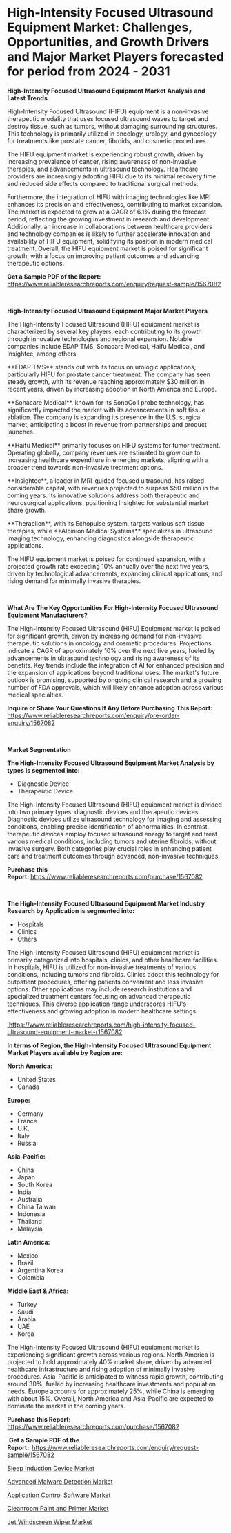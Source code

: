 <p><h1>High-Intensity Focused Ultrasound Equipment Market: Challenges, Opportunities, and Growth Drivers and Major Market Players forecasted for period from 2024 - 2031</h1></p><p><strong>High-Intensity Focused Ultrasound Equipment Market Analysis and Latest Trends</strong></p>
<p><p>High-Intensity Focused Ultrasound (HIFU) equipment is a non-invasive therapeutic modality that uses focused ultrasound waves to target and destroy tissue, such as tumors, without damaging surrounding structures. This technology is primarily utilized in oncology, urology, and gynecology for treatments like prostate cancer, fibroids, and cosmetic procedures. </p><p>The HIFU equipment market is experiencing robust growth, driven by increasing prevalence of cancer, rising awareness of non-invasive therapies, and advancements in ultrasound technology. Healthcare providers are increasingly adopting HIFU due to its minimal recovery time and reduced side effects compared to traditional surgical methods. </p><p>Furthermore, the integration of HIFU with imaging technologies like MRI enhances its precision and effectiveness, contributing to market expansion. The market is expected to grow at a CAGR of 6.1% during the forecast period, reflecting the growing investment in research and development. Additionally, an increase in collaborations between healthcare providers and technology companies is likely to further accelerate innovation and availability of HIFU equipment, solidifying its position in modern medical treatment. Overall, the HIFU equipment market is poised for significant growth, with a focus on improving patient outcomes and advancing therapeutic options.</p></p>
<p><strong>Get a Sample PDF of the Report:&nbsp;</strong> <a href="https://www.reliableresearchreports.com/enquiry/request-sample/1567082">https://www.reliableresearchreports.com/enquiry/request-sample/1567082</a></p>
<p>&nbsp;</p>
<p><strong>High-Intensity Focused Ultrasound Equipment Major Market Players</strong></p>
<p><p>The High-Intensity Focused Ultrasound (HIFU) equipment market is characterized by several key players, each contributing to its growth through innovative technologies and regional expansion. Notable companies include EDAP TMS, Sonacare Medical, Haifu Medical, and Insightec, among others.</p><p>**EDAP TMS** stands out with its focus on urologic applications, particularly HIFU for prostate cancer treatment. The company has seen steady growth, with its revenue reaching approximately $30 million in recent years, driven by increasing adoption in North America and Europe.</p><p>**Sonacare Medical**, known for its SonoColl probe technology, has significantly impacted the market with its advancements in soft tissue ablation. The company is expanding its presence in the U.S. surgical market, anticipating a boost in revenue from partnerships and product launches.</p><p>**Haifu Medical** primarily focuses on HIFU systems for tumor treatment. Operating globally, company revenues are estimated to grow due to increasing healthcare expenditure in emerging markets, aligning with a broader trend towards non-invasive treatment options.</p><p>**Insightec**, a leader in MRI-guided focused ultrasound, has raised considerable capital, with revenues projected to surpass $50 million in the coming years. Its innovative solutions address both therapeutic and neurosurgical applications, positioning Insightec for substantial market share growth.</p><p>**Theraclion**, with its Echopulse system, targets various soft tissue therapies, while **Alpinion Medical Systems** specializes in ultrasound imaging technology, enhancing diagnostics alongside therapeutic applications.</p><p>The HIFU equipment market is poised for continued expansion, with a projected growth rate exceeding 10% annually over the next five years, driven by technological advancements, expanding clinical applications, and rising demand for minimally invasive therapies.</p></p>
<p>&nbsp;</p>
<p><strong>What Are The Key Opportunities For High-Intensity Focused Ultrasound Equipment Manufacturers?</strong></p>
<p><p>The High-Intensity Focused Ultrasound (HIFU) Equipment market is poised for significant growth, driven by increasing demand for non-invasive therapeutic solutions in oncology and cosmetic procedures. Projections indicate a CAGR of approximately 10% over the next five years, fueled by advancements in ultrasound technology and rising awareness of its benefits. Key trends include the integration of AI for enhanced precision and the expansion of applications beyond traditional uses. The market's future outlook is promising, supported by ongoing clinical research and a growing number of FDA approvals, which will likely enhance adoption across various medical specialties.</p></p>
<p><strong>Inquire or Share Your Questions If Any Before Purchasing This Report:</strong> <a href="https://www.reliableresearchreports.com/enquiry/pre-order-enquiry/1567082">https://www.reliableresearchreports.com/enquiry/pre-order-enquiry/1567082</a></p>
<p>&nbsp;</p>
<p><strong>Market Segmentation</strong></p>
<p><strong>The High-Intensity Focused Ultrasound Equipment Market Analysis by types is segmented into:</strong></p>
<p><ul><li>Diagnostic Device</li><li>Therapeutic Device</li></ul></p>
<p><p>The High-Intensity Focused Ultrasound (HIFU) equipment market is divided into two primary types: diagnostic devices and therapeutic devices. Diagnostic devices utilize ultrasound technology for imaging and assessing conditions, enabling precise identification of abnormalities. In contrast, therapeutic devices employ focused ultrasound energy to target and treat various medical conditions, including tumors and uterine fibroids, without invasive surgery. Both categories play crucial roles in enhancing patient care and treatment outcomes through advanced, non-invasive techniques.</p></p>
<p><strong>Purchase this Report:&nbsp;</strong><a href="https://www.reliableresearchreports.com/purchase/1567082">https://www.reliableresearchreports.com/purchase/1567082</a></p>
<p>&nbsp;</p>
<p><strong>The High-Intensity Focused Ultrasound Equipment Market Industry Research by Application is segmented into:</strong></p>
<p><ul><li>Hospitals</li><li>Clinics</li><li>Others</li></ul></p>
<p><p>The High-Intensity Focused Ultrasound (HIFU) equipment market is primarily categorized into hospitals, clinics, and other healthcare facilities. In hospitals, HIFU is utilized for non-invasive treatments of various conditions, including tumors and fibroids. Clinics adopt this technology for outpatient procedures, offering patients convenient and less invasive options. Other applications may include research institutions and specialized treatment centers focusing on advanced therapeutic techniques. This diverse application range underscores HIFU's effectiveness and growing adoption in modern healthcare settings.</p></p>
<p><a href="https://www.reliableresearchreports.com/high-intensity-focused-ultrasound-equipment-market-r1567082">&nbsp;https://www.reliableresearchreports.com/high-intensity-focused-ultrasound-equipment-market-r1567082</a></p>
<p><strong>In terms of Region, the High-Intensity Focused Ultrasound Equipment Market Players available by Region are:</strong></p>
<p>
    <p> <strong> North America: </strong>
        <ul>
            <li>United States</li>
            <li>Canada</li>
        </ul>
        </p> 
    <p> <strong> Europe: </strong>
        <ul>
            <li>Germany</li>
            <li>France</li>
            <li>U.K.</li>
            <li>Italy</li>
            <li>Russia</li>
        </ul>
        </p> 
    <p> <strong> Asia-Pacific: </strong>
        <ul>
            <li>China</li>
            <li>Japan</li>
            <li>South Korea</li>
            <li>India</li>
            <li>Australia</li>
            <li>China Taiwan</li>
            <li>Indonesia</li>
            <li>Thailand</li>
            <li>Malaysia</li>
        </ul>
        </p> 
    <p> <strong> Latin America: </strong>
        <ul>
            <li>Mexico</li>
            <li>Brazil</li>
            <li>Argentina Korea</li>
            <li>Colombia</li>
        </ul>
        </p> 
    <p> <strong> Middle East & Africa: </strong>
        <ul>
            <li>Turkey</li>
            <li>Saudi</li>
            <li>Arabia</li>
            <li>UAE</li>
            <li>Korea</li>
        </ul>
    </p>
    </p>
<p><p>The High-Intensity Focused Ultrasound (HIFU) equipment market is experiencing significant growth across various regions. North America is projected to hold approximately 40% market share, driven by advanced healthcare infrastructure and rising adoption of minimally invasive procedures. Asia-Pacific is anticipated to witness rapid growth, contributing around 30%, fueled by increasing healthcare investments and population needs. Europe accounts for approximately 25%, while China is emerging with about 15%. Overall, North America and Asia-Pacific are expected to dominate the market in the coming years.</p></p>
<p><strong>Purchase this Report: </strong><a href="https://www.reliableresearchreports.com/purchase/1567082">https://www.reliableresearchreports.com/purchase/1567082</a></p>
<p>&nbsp;<strong>Get a Sample PDF of the Report:&nbsp;&nbsp;</strong><a href="https://www.reliableresearchreports.com/enquiry/request-sample/1567082">https://www.reliableresearchreports.com/enquiry/request-sample/1567082</a></p>
<p><strong></strong></p>
<p><p><a href="https://medium.com/@livkooiu13/exploring-sleep-induction-device-market-dynamics-revenue-analysis-and-growth-projections-in-the-d718fc9aee08?postPublishedType=repub">Sleep Induction Device Market</a></p><p><a href="https://www.linkedin.com/pulse/advanced-malware-detection-market-size-share-trends-analysis-report-zwxyf?trackingId=D2lIIWo4RlW36kjz%2F04wZw%3D%3D">Advanced Malware Detection Market</a></p><p><a href="https://www.linkedin.com/pulse/how-application-control-software-market-changing-from-2024-2031-gzx8f?trackingId=LjAcCypBSd2WWc7cmUu38g%3D%3D">Application Control Software Market</a></p><p><a href="https://issuu.com/reportprime-2/docs/cleanroom-paint-and-primer-market-s_a32ab5ead944bf">Cleanroom Paint and Primer Market</a></p><p><a href="https://medium.com/@livkooiu13/global-market-pulse-trends-and-growth-analysis-in-jet-windscreen-wiper-market-forecasted-for-93e2bcd4922a?postPublishedType=repub">Jet Windscreen Wiper Market</a></p></p>